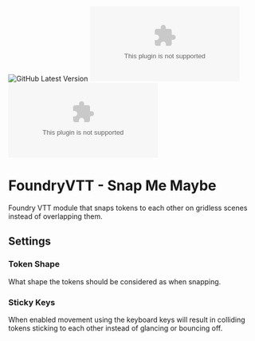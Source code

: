 ![GitHub Latest Version](https://img.shields.io/github/v/release/Aedif/snap-me-maybe?sort=semver)
![GitHub Latest Release](https://img.shields.io/github/downloads/Aedif/snap-me-maybe/latest/aedifs-snap-me-maybe.zip)
![GitHub All Releases](https://img.shields.io/github/downloads/Aedif/snap-me-maybe/aedifs-snap-me-maybe.zip)

# FoundryVTT - Snap Me Maybe

Foundry VTT module that snaps tokens to each other on gridless scenes instead of overlapping them.

## Settings

### Token Shape

What shape the tokens should be considered as when snapping.

### Sticky Keys

When enabled movement using the keyboard keys will result in colliding tokens sticking to each other instead of glancing or bouncing off.
